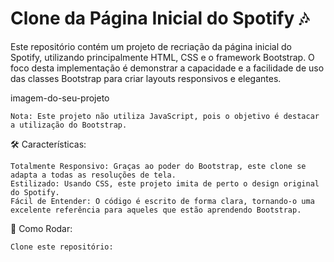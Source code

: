 <h1>Clone da Página Inicial do Spotify 🎶</h1>

Este repositório contém um projeto de recriação da página inicial do Spotify, utilizando principalmente HTML, CSS e o framework Bootstrap. O foco desta implementação é demonstrar a capacidade e a facilidade de uso das classes Bootstrap para criar layouts responsivos e elegantes.

imagem-do-seu-projeto

    Nota: Este projeto não utiliza JavaScript, pois o objetivo é destacar a utilização do Bootstrap.

🛠️ Características:

    Totalmente Responsivo: Graças ao poder do Bootstrap, este clone se adapta a todas as resoluções de tela.
    Estilizado: Usando CSS, este projeto imita de perto o design original do Spotify.
    Fácil de Entender: O código é escrito de forma clara, tornando-o uma excelente referência para aqueles que estão aprendendo Bootstrap.

🔧 Como Rodar:

    Clone este repositório:

